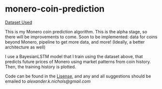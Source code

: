 # monero-coin-prediction

[Dataset Used](https://www.kaggle.com/datasets/sudalairajkumar/cryptocurrencypricehistory?select=coin_Monero.csv)

This is my Monero coin prediction algorithm. This is the alpha stage, so there will be improvements to come. Soon to be implemented: data for coins beyond Monero, pipeline to get more data, and more! (Ideally, a better architecture as well)

I use a BayesianLSTM model that I train using the dataset above, that predicts future prices of Monero using market patterns from coin history. Then, the training history is plotted. 

Code can be found in the [Lisense](LICENSE), and any and all suggestions should be emailed to _alexander.k.nichols@gmail.com_